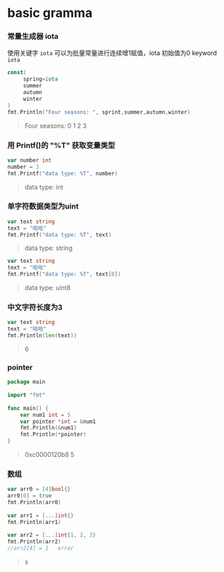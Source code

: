 # basic gramma  
### 常量生成器 iota  
使用关键字 `iota` 可以为批量常量进行连续增1赋值，iota 初始值为0
keyword `iota`    
```go  
const(  
	 spring=iota
	 summer
	 autumn
	 winter 
)  
fmt.Println("Four seasons: ", sprint,summer,autumn,winter)
```  
> Four seasons:  0 1 2 3
  
### 用 Printf()的 "%T" 获取变量类型  
```go  
var number int  
number = 3  
fmt.Printf("data type: %T", number)
```  
> data type: int
  
### 单字符数据类型为uint  
```go  
var text string  
text = "哈哈"  
fmt.Printf("data type: %T", text)
```  
> data type: string
```go  
var text string  
text = "哈哈"  
fmt.Printf("data type: %T", text[0])
```  
> data type: uint8
  
### 中文字符长度为3  
```go  
var text string  
text = "哈哈"  
fmt.Println(len(text))
```  
> 6
  
### pointer  
```go  
package main  
  
import "fmt"  
  
func main() {  
    var num1 int = 5  
    var pointer *int = &num1  
    fmt.Println(&num1)  
    fmt.Println(*pointer)  
}
```  
>0xc0000120b8
 5
  

### 数组

```go
var arr0 = [4]bool{}  
arr0[0] = true  
fmt.Println(arr0)  
  
var arr1 = [...]int{}  
fmt.Println(arr1)  
  
var arr2 = [...]int{1, 2, 3}  
fmt.Println(arr2)  
//arr2[4] = 1   error
```
>s

  

